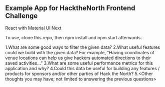## Example App for HacktheNorth Frontend Challenge

React with Material UI Next

To use, clone this repo, then npm install and npm start afterwards.

1.What are some good ways to filter the given data?
2.What useful features could we build with the given data? For example, “Having coordinates of venue locations can help us give hackers automated directions to their saved activities...”
3.What are some useful performance metrics for this application and why?
4.Could this data be useful for building any features / products for sponsors and/or other parties of Hack the North?
5.<Other thoughts you may have; not limited to answering the previous questions>
